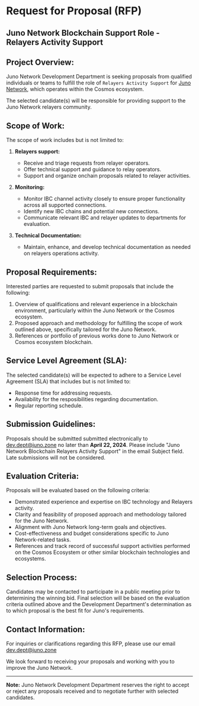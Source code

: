 # Request for Proposal (RFP)

## Juno Network Blockchain Support Role - Relayers Activity Support

## Project Overview:

Juno Network Development Department is seeking proposals from qualified individuals or teams to fulfill the role of `Relayers Activity Support` for [Juno Network](https://junonetwork.io), which operates within the Cosmos ecosystem.

The selected candidate(s) will be responsible for providing support to the Juno Network relayers community.

## Scope of Work:

The scope of work includes but is not limited to:

1. **Relayers support:**

   - Receive and triage requests from relayer operators.
   - Offer technical support and guidance to relay operators.
   - Support and organize onchain proposals related to relayer activities.

2. **Monitoring:**

   - Monitor IBC channel activity closely to ensure proper functionality across all supported connections.
   - Identify new IBC chains and potential new connections.
   - Communicate relevant IBC and relayer updates to departments for evaluation.

3. **Technical Documentation:**
   - Maintain, enhance, and develop technical documentation as needed on relayers operations activity.

## Proposal Requirements:

Interested parties are requested to submit proposals that include the following:

1. Overview of qualifications and relevant experience in a blockchain environment, particularly within the Juno Network or the Cosmos ecosystem.
2. Proposed approach and methodology for fulfilling the scope of work outlined above, specifically tailored for the Juno Network.
3. References or portfolio of previous works done to Juno Network or Cosmos ecosystem blockchain.

## Service Level Agreement (SLA):

The selected candidate(s) will be expected to adhere to a Service Level Agreement (SLA) that includes but is not limited to:

- Response time for addressing requests.
- Availability for the resposibilities regarding documentation.
- Regular reporting schedule.

## Submission Guidelines:

Proposals should be submitted submitted electronically to [dev.dept@juno.zone](mailto:dev.dept@juno.zone) no later than **April 22, 2024**. Please include "Juno Network Blockchain Relayers Activity Support" in the email Subject field. Late submissions will not be considered.

## Evaluation Criteria:

Proposals will be evaluated based on the following criteria:

- Demonstrated experience and expertise on IBC technology and Relayers activity.
- Clarity and feasibility of proposed approach and methodology tailored for the Juno Network.
- Alignment with Juno Network long-term goals and objectives.
- Cost-effectiveness and budget considerations specific to Juno Network-related tasks.
- References and track record of successful support activities performed on the Cosmos Ecosystem or other similar blockchain technologies and ecosystems.

## Selection Process:

Candidates may be contacted to participate in a public meeting prior to determining the winning bid. Final selection will be based on the evaluation criteria outlined above and the Development Department's determination as to which proposal is the best fit for Juno's requirements.

## Contact Information:

For inquiries or clarifications regarding this RFP, please use our email [dev.dept@juno.zone](mailto:dev.dept@juno.zone)

We look forward to receiving your proposals and working with you to improve the Juno Network.

---

**Note:** Juno Network Development Department reserves the right to accept or reject any proposals received and to negotiate further with selected candidates.
